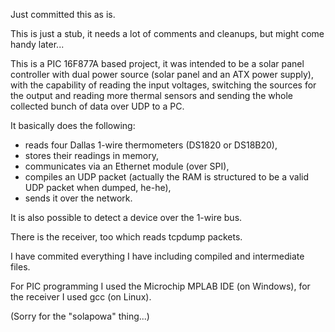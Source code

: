 Just committed this as is.

This is just a stub, it needs a lot of comments and cleanups, but might come handy later...

This is a PIC 16F877A based project, it was intended to be a solar panel
controller with dual power source (solar panel and an ATX power supply),
with the capability of reading the input voltages, switching the sources
for the output and reading more thermal sensors and sending the whole
collected bunch of data over UDP to a PC.

It basically does the following:
  * reads four Dallas 1-wire thermometers (DS1820 or DS18B20),
  * stores their readings in memory,
  * communicates via an Ethernet module (over SPI),
  * compiles an UDP packet (actually the RAM is structured to be a valid UDP packet when dumped, he-he),
  * sends it over the network.

It is also possible to detect a device over the 1-wire bus.

There is the receiver, too which reads tcpdump packets.

I have commited everything I have including compiled and intermediate files.

For PIC programming I used the Microchip MPLAB IDE (on Windows), for the receiver I used gcc (on Linux).



(Sorry for the "solapowa" thing...)
